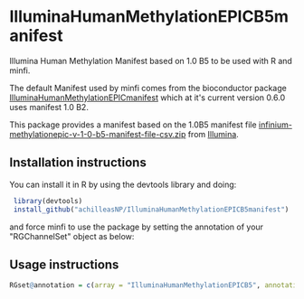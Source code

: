 # IlluminaHumanMethylationEPICB5manifest

Illumina Human Methylation Manifest based on 1.0 B5 to be used with R and minfi.

The default Manifest used by minfi comes from the bioconductor package [IlluminaHumanMethylationEPICmanifest]( http://bioconductor.org/packages/release/data/annotation/html/IlluminaHumanMethylationEPICmanifest.html)
which at it's current version 0.6.0 uses manifest 1.0 B2. 

This package provides a manifest based on the 1.0B5 manifest file [infinium-methylationepic-v-1-0-b5-manifest-file-csv.zip](http://webdata.illumina.com.s3-website-us-east-1.amazonaws.com/downloads/productfiles/methylationEPIC/infinium-methylationepic-v-1-0-b5-manifest-file-csv.zip) from [Illumina](https://support.illumina.com/array/array_kits/infinium-methylationepic-beadchip-kit/downloads.html).

## Installation instructions
You can install it in R by using the devtools library and doing:
```r
 library(devtools)
 install_github("achilleasNP/IlluminaHumanMethylationEPICB5manifest") 
 ```
 and force minfi to use the package by setting the annotation of your "RGChannelSet" object as below:

## Usage instructions 
 ```r
RGset@annotation = c(array = "IlluminaHumanMethylationEPICB5", annotation = "ilm10b5.hg38")
```
